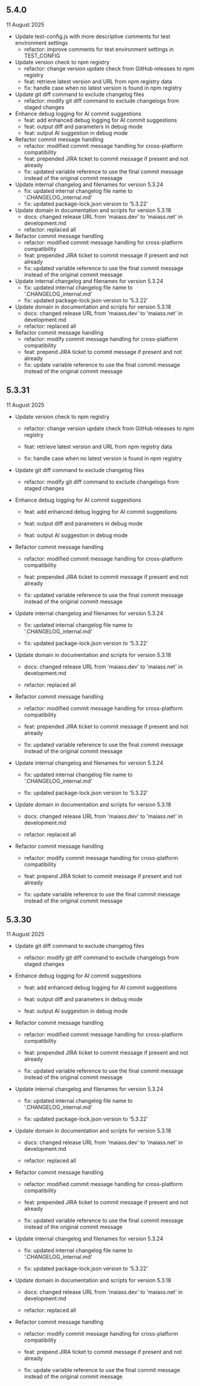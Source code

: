 ## 5.4.0
11 August 2025

- Update test-config.js with more descriptive comments for test environment settings
	- refactor: improve comments for test environment settings in TEST_CONFIG
- Update version check to npm registry
	- refactor: change version update check from GitHub releases to npm registry
	- feat: retrieve latest version and URL from npm registry data
	- fix: handle case when no latest version is found in npm registry
- Update git diff command to exclude changelog files
	- refactor: modify git diff command to exclude changelogs from staged changes
- Enhance debug logging for AI commit suggestions
	- feat: add enhanced debug logging for AI commit suggestions
	- feat: output diff and parameters in debug mode
	- feat: output AI suggestion in debug mode
- Refactor commit message handling
	- refactor: modified commit message handling for cross-platform compatibility
	- feat: prepended JIRA ticket to commit message if present and not already
	- fix: updated variable reference to use the final commit message instead of the original commit message
- Update internal changelog and filenames for version 5.3.24
	- fix: updated internal changelog file name to '.CHANGELOG_internal.md'
	- fix: updated package-lock.json version to '5.3.22'
- Update domain in documentation and scripts for version 5.3.18
	- docs: changed release URL from 'maiass.dev' to 'maiass.net' in development.md
	- refactor: replaced all
- Refactor commit message handling
	- refactor: modified commit message handling for cross-platform compatibility
	- feat: prepended JIRA ticket to commit message if present and not already
	- fix: updated variable reference to use the final commit message instead of the original commit message
- Update internal changelog and filenames for version 5.3.24
	- fix: updated internal changelog file name to '.CHANGELOG_internal.md'
	- fix: updated package-lock.json version to '5.3.22'
- Update domain in documentation and scripts for version 5.3.18
	- docs: changed release URL from 'maiass.dev' to 'maiass.net' in development.md
	- refactor: replaced all
- Refactor commit message handling
	- refactor: modify commit message handling for cross-platform compatibility
	- feat: prepend JIRA ticket to commit message if present and not already
	- fix: update variable reference to use the final commit message instead of the original commit message

## 5.3.31
11 August 2025

- Update version check to npm registry
	- refactor: change version update check from GitHub releases to npm registry
	- feat: retrieve latest version and URL from npm registry data
	- fix: handle case when no latest version is found in npm registry
- Update git diff command to exclude changelog files
	- refactor: modify git diff command to exclude changelogs from staged changes
- Enhance debug logging for AI commit suggestions
	- feat: add enhanced debug logging for AI commit suggestions
	- feat: output diff and parameters in debug mode
	- feat: output AI suggestion in debug mode
- Refactor commit message handling
	- refactor: modified commit message handling for cross-platform compatibility
	- feat: prepended JIRA ticket to commit message if present and not already
	- fix: updated variable reference to use the final commit message instead of the original commit message
- Update internal changelog and filenames for version 5.3.24
	- fix: updated internal changelog file name to '.CHANGELOG_internal.md'
	- fix: updated package-lock.json version to '5.3.22'
- Update domain in documentation and scripts for version 5.3.18
	- docs: changed release URL from 'maiass.dev' to 'maiass.net' in development.md
	- refactor: replaced all
- Refactor commit message handling
	- refactor: modified commit message handling for cross-platform compatibility
	- feat: prepended JIRA ticket to commit message if present and not already
	- fix: updated variable reference to use the final commit message instead of the original commit message
- Update internal changelog and filenames for version 5.3.24
	- fix: updated internal changelog file name to '.CHANGELOG_internal.md'
	- fix: updated package-lock.json version to '5.3.22'
- Update domain in documentation and scripts for version 5.3.18
	- docs: changed release URL from 'maiass.dev' to 'maiass.net' in development.md
	- refactor: replaced all
- Refactor commit message handling
	- refactor: modify commit message handling for cross-platform compatibility
	- feat: prepend JIRA ticket to commit message if present and not already
	- fix: update variable reference to use the final commit message instead of the original commit message

## 5.3.30
11 August 2025

- Update git diff command to exclude changelog files
	- refactor: modify git diff command to exclude changelogs from staged changes
- Enhance debug logging for AI commit suggestions
	- feat: add enhanced debug logging for AI commit suggestions
	- feat: output diff and parameters in debug mode
	- feat: output AI suggestion in debug mode
- Refactor commit message handling
	- refactor: modified commit message handling for cross-platform compatibility
	- feat: prepended JIRA ticket to commit message if present and not already
	- fix: updated variable reference to use the final commit message instead of the original commit message
- Update internal changelog and filenames for version 5.3.24
	- fix: updated internal changelog file name to '.CHANGELOG_internal.md'
	- fix: updated package-lock.json version to '5.3.22'
- Update domain in documentation and scripts for version 5.3.18
	- docs: changed release URL from 'maiass.dev' to 'maiass.net' in development.md
	- refactor: replaced all
- Refactor commit message handling
	- refactor: modified commit message handling for cross-platform compatibility
	- feat: prepended JIRA ticket to commit message if present and not already
	- fix: updated variable reference to use the final commit message instead of the original commit message
- Update internal changelog and filenames for version 5.3.24
	- fix: updated internal changelog file name to '.CHANGELOG_internal.md'
	- fix: updated package-lock.json version to '5.3.22'
- Update domain in documentation and scripts for version 5.3.18
	- docs: changed release URL from 'maiass.dev' to 'maiass.net' in development.md
	- refactor: replaced all
- Refactor commit message handling
	- refactor: modify commit message handling for cross-platform compatibility
	- feat: prepend JIRA ticket to commit message if present and not already
	- fix: update variable reference to use the final commit message instead of the original commit message

